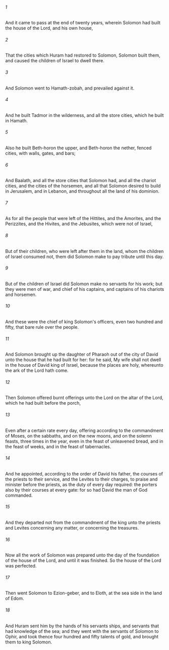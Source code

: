 ###### 1
And it came to pass at the end of twenty years, wherein Solomon had built the house of the Lord, and his own house,

###### 2
That the cities which Huram had restored to Solomon, Solomon built them, and caused the children of Israel to dwell there.

###### 3
And Solomon went to Hamath-zobah, and prevailed against it.

###### 4
And he built Tadmor in the wilderness, and all the store cities, which he built in Hamath.

###### 5
Also he built Beth-horon the upper, and Beth-horon the nether, fenced cities, with walls, gates, and bars;

###### 6
And Baalath, and all the store cities that Solomon had, and all the chariot cities, and the cities of the horsemen, and all that Solomon desired to build in Jerusalem, and in Lebanon, and throughout all the land of his dominion.

###### 7
As for all the people that were left of the Hittites, and the Amorites, and the Perizzites, and the Hivites, and the Jebusites, which were not of Israel,

###### 8
But of their children, who were left after them in the land, whom the children of Israel consumed not, them did Solomon make to pay tribute until this day.

###### 9
But of the children of Israel did Solomon make no servants for his work; but they were men of war, and chief of his captains, and captains of his chariots and horsemen.

###### 10
And these were the chief of king Solomon's officers, even two hundred and fifty, that bare rule over the people.

###### 11
And Solomon brought up the daughter of Pharaoh out of the city of David unto the house that he had built for her: for he said, My wife shall not dwell in the house of David king of Israel, because the places are holy, whereunto the ark of the Lord hath come.

###### 12
Then Solomon offered burnt offerings unto the Lord on the altar of the Lord, which he had built before the porch,

###### 13
Even after a certain rate every day, offering according to the commandment of Moses, on the sabbaths, and on the new moons, and on the solemn feasts, three times in the year, even in the feast of unleavened bread, and in the feast of weeks, and in the feast of tabernacles.

###### 14
And he appointed, according to the order of David his father, the courses of the priests to their service, and the Levites to their charges, to praise and minister before the priests, as the duty of every day required: the porters also by their courses at every gate: for so had David the man of God commanded.

###### 15
And they departed not from the commandment of the king unto the priests and Levites concerning any matter, or concerning the treasures.

###### 16
Now all the work of Solomon was prepared unto the day of the foundation of the house of the Lord, and until it was finished. So the house of the Lord was perfected.

###### 17
Then went Solomon to Ezion-geber, and to Eloth, at the sea side in the land of Edom.

###### 18
And Huram sent him by the hands of his servants ships, and servants that had knowledge of the sea; and they went with the servants of Solomon to Ophir, and took thence four hundred and fifty talents of gold, and brought them to king Solomon.

